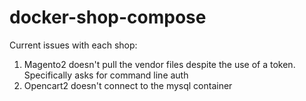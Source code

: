# docker-shop-compose

Current issues with each shop:

1. Magento2 doesn't pull the vendor files despite the use of a token. Specifically asks for command line auth
2. Opencart2 doesn't connect to the mysql container